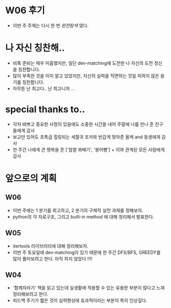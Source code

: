 # W06 후기
- 이번 주 주제는 다시 한 번 *_완전탐색_* 였다.

# 나 자신 칭찬해..
- 비록 준비는 매우 미흡했지만, 일단 dev-matching에 도전한 나 자신의 도전 정신을 칭찬합니다.
- 많이 부족한 것을 이미 알고 있었지만, 자신의 실력을 직면하는 것일 피하지 않은 용기를 칭찬합니다.
- 아무튼 난 최고다.. 난 최고니까 ...

# special thanks to..
- 각자 바쁘고 중요한 사정이 있음에도 소중한 시간을 내어 주말에 나를 만나 준 친구들에게 감사
- 보고만 있어도 초특급 힐링되는 세젤귀 조카와 반갑게 맞아준 올케 and 동생에게 감사
- 한 주간 나에게 큰 행복을 준 ['찹쌀 꽈배기', '붕어빵'] + 이와 관계된 모든 사람에게 감사

# 앞으로의 계획
## W06
- 이번 주에는 1 분기를 회고하고, 2 분기의 구체적 실천 과제를 정해보자.
- python의 각 자료구조, 그리고 built-in method 에 대해 정리해서 발표한다.

## W05
- itertools 라이브러리에 대해 정리해보자.
- 이번 주 토요일에 dev-matching이 있기 때문에 한 주간 DFS/BFS, GREEDY를 많이 풀어보려고 한다. 아직 하지 않았다 !!!!

## W04
- '함께자라기' 책을 읽고 있는데 실생활에 적용할 수 있는 유용한 부분이 많다고 느껴 정리해보려고 한다.
- 피드백 주기가 짧은 것이 실력향상에 효과적이라는 부분이 특히 인상깊다.